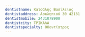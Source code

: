 ```yaml
---
dentistname: Κατσάλης Βασίλειος
dentistaddress: Ασκληπιού 30 42131
dentistmobile: 2431078900
dentistcity: ΤΡΙΚΑΛΑ
dentistspecialty: Οδοντίατρος
---
```

